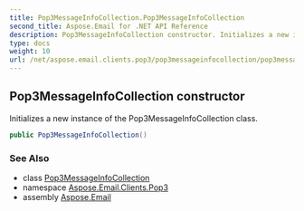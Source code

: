 ```yaml
---
title: Pop3MessageInfoCollection.Pop3MessageInfoCollection
second_title: Aspose.Email for .NET API Reference
description: Pop3MessageInfoCollection constructor. Initializes a new instance of the Pop3MessageInfoCollection class
type: docs
weight: 10
url: /net/aspose.email.clients.pop3/pop3messageinfocollection/pop3messageinfocollection/
---
```

## Pop3MessageInfoCollection constructor

Initializes a new instance of the Pop3MessageInfoCollection class.

```csharp
public Pop3MessageInfoCollection()
```

### See Also

* class [Pop3MessageInfoCollection](../)
* namespace [Aspose.Email.Clients.Pop3](../../pop3messageinfocollection/)
* assembly [Aspose.Email](../../../)


